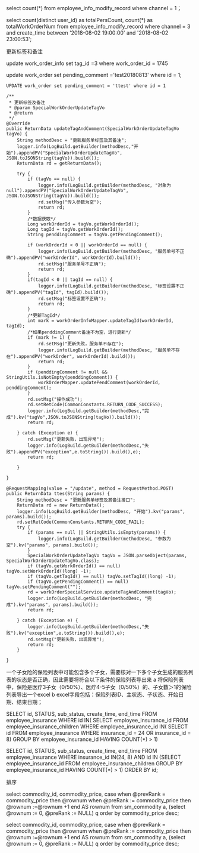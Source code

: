 select count(*) from employee_info_modify_record where channel = 1；

 select count(distinct user_id) as totalPersCount, count(*) as totalWorkOrderNum from employee_info_modify_record where channel = 3
 and  create_time between '2018-08-02 19:00:00' and '2018-08-02 23:00:53';

更新标签和备注

update work_order_info set tag_id =3 where work_order_id = 1745

update work_order set pending_comment ='test20180813' where id = 1;



```
UPDATE work_order set pending_comment = 'ttest' where id = 1
```

```
/**
 * 更新标签及备注
 * @param SpecialWorkOrderUpdateTagVo
 * @return
 */
@Override
public ReturnData updateTagAndComment(SpecialWorkOrderUpdateTagVo tagVo) {
    String methodDesc = "更新服务单标签及其备注";
    logger.info(LogBuild.getBuilder(methodDesc,"开始").appendPV("SpecialWorkOrderUpdateTagVo", JSON.toJSONString(tagVo)).build());
    ReturnData rd = getReturnData();

    try {
        if (tagVo == null) {
            logger.info(LogBuild.getBuilder(methodDesc, "对象为null").appendPV("SpecialWorkOrderUpdateTagVo", JSON.toJSONString(tagVo)).build());
            rd.setMsg("传入参数为空");
            return rd;
        }
        /*数据获取*/
        Long workOrderId = tagVo.getWorkOrderId();
        Long tagId = tagVo.getWorkOrderId();
        String penddingComment = tagVo.getPendingComment();

        if (workOrderId < 0 || workOrderId == null) {
            logger.info(LogBuild.getBuilder(methodDesc, "服务单号不正确").appendPV("workOrderId", workOrderId).build());
            rd.setMsg("服务单号不正确");
            return rd;
        }
        if(tagId < 0 || tagId == null) {
            logger.info(LogBuild.getBuilder(methodDesc, "标签设置不正确").appendPV("tagId", tagId).build());
            rd.setMsg("标签设置不正确");
            return rd;
        }
        /*更新TagId*/
        int mark = workOrderInfoMapper.updateTagId(workOrderId, tagId);
        /*如果penddingComment备注不为空，进行更新*/
        if (mark != 1) {
            rd.setMsg("更新失败，服务单不存在");
            logger.info(LogBuild.getBuilder(methodDesc, "服务单不存在").appendPV("workOrder", workOrderId).build());
            return rd;
        }
        if (penddingComment != null && StringUtils.isNotEmpty(penddingComment)) {
            workOrderMapper.updatePendComment(workOrderId, penddingComment);
        }
        rd.setMsg("操作成功");
        rd.setRetCode(CommonConstants.RETURN_CODE_SUCCESS);
        logger.info(LogBuild.getBuilder(methodDesc,"完成").kv("tagVo",JSON.toJSONString(tagVo)).build());
        return rd;

    } catch (Exception e) {
        rd.setMsg("更新失败，出现异常");
        logger.info(LogBuild.getBuilder(methodDesc,"失败").appendPV("exception",e.toString()).build(),e);
        return rd;

    }

}
```
```
@RequestMapping(value = "/update", method = RequestMethod.POST)
public ReturnData ttes(String params) {
    String methodDesc = "更新服务单标签及其备注接口";
    ReturnData rd = new ReturnData();
    logger.info(LogBuild.getBuilder(methodDesc, "开始").kv("params", params).build());
    rd.setRetCode(CommonConstants.RETURN_CODE_FAIL);
    try {
        if (params == null || StringUtils.isEmpty(params)) {
            logger.info(LogBuild.getBuilder(methodDesc, "参数为空").kv("params", params).build());
        }
        SpecialWorkOrderUpdateTagVo tagVo = JSON.parseObject(params, SpecialWorkOrderUpdateTagVo.class);
        if (tagVo.getWorkOrderId() == null) tagVo.setWorkOrderId((long) -1);
        if (tagVo.getTagId() == null) tagVo.setTagId((long) -1);
        if (tagVo.getPendingComment() == null) tagVo.setPendingComment("");
        rd = workOrderSpecialService.updateTagAndComment(tagVo);
        logger.info(LogBuild.getBuilder(methodDesc, "完成").kv("params", params).build());
        return rd;

    } catch (Exception e) {
        logger.info(LogBuild.getBuilder(methodDesc,"失败").kv("exception",e.toString()).build(),e);
        rd.setMsg("更新失败，出现异常");
        return rd;
    }

}
```



一个子女险的保险列表中可能包含多个子女，需要核对一下多个子女生成的服务列表的状态是否正确，因此需要将符合以下条件的保险列表导出来 a 将保险列表中，保险是医疗3子女（0/50%）、医疗4-5子女（0/50%）的、子女数＞1的保险列表导出一个excel b excel字段包括：保险列表ID、主状态、子状态、开始日期、结束日期；

SELECT id, STATUS, sub_status, create_time, end_time FROM employee_insurance WHERE id IN( SELECT employee_insurance_id FROM employee_insurance_children WHERE employee_insurance_id IN( SELECT id FROM employee_insurance WHERE insurance_id = 24 OR insurance_id = 8) GROUP BY employee_insurance_id HAVING COUNT(*) > 1)



SELECT id, STATUS, sub_status, create_time, end_time FROM employee_insurance WHERE insurance_id IN(24, 8) AND id IN (SELECT employee_insurance_id FROM employee_insurance_children GROUP BY employee_insurance_id HAVING COUNT(*) > 1) ORDER BY id;

排序

select commodity_id, commodity_price, case when @prevRank = commodity_price then @rownum when @preRank := commodity_price
 then @rownum :=@rownum +1 end AS rownum from sm_commodity a, (select @rownum := 0, @preRank := NULL) q order by commodity_price desc;



select commodity_id, commodity_price, case when @prevRank = commodity_price then @rownum when @preRank := commodity_price then @rownum :=@rownum +1 end AS rownum from sm_commodity a, (select @rownum := 0, @preRank := NULL) q order by commodity_price desc;